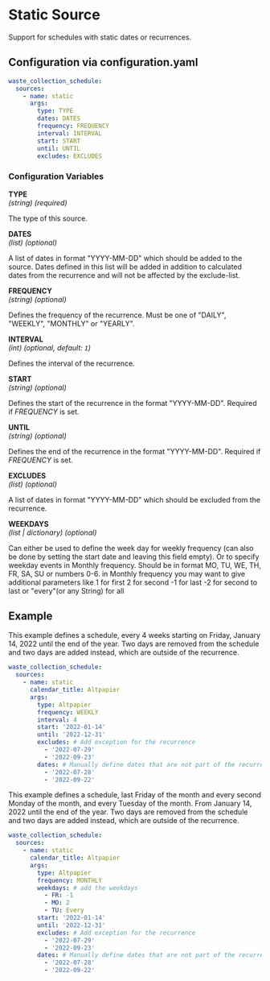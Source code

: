 # Static Source

Support for schedules with static dates or recurrences.

## Configuration via configuration.yaml

```yaml
waste_collection_schedule:
  sources:
    - name: static
      args:
        type: TYPE
        dates: DATES
        frequency: FREQUENCY
        interval: INTERVAL
        start: START
        until: UNTIL
        excludes: EXCLUDES
```

### Configuration Variables

**TYPE**  
*(string) (required)*

The type of this source.

**DATES**  
*(list) (optional)*

A list of dates in format "YYYY-MM-DD" which should be added to the source.
Dates defined in this list will be added in addition to calculated dates from the recurrence and will not be affected by the exclude-list.

**FREQUENCY**  
*(string) (optional)*

Defines the frequency of the recurrence. Must be one of "DAILY", "WEEKLY", "MONTHLY" or "YEARLY".

**INTERVAL**  
*(int) (optional, default: ```1```)*

Defines the interval of the recurrence.

**START**  
*(string) (optional)*

Defines the start of the recurrence in the format "YYYY-MM-DD".
Required if *FREQUENCY* is set.

**UNTIL**  
*(string) (optional)*

Defines the end of the recurrence in the format "YYYY-MM-DD".
Required if *FREQUENCY* is set.

**EXCLUDES**  
*(list) (optional)*

A list of dates in format "YYYY-MM-DD" which should be excluded from the recurrence.

**WEEKDAYS**  
*(list | dictionary) (optional)*

Can either be used to define the week day for weekly frequency (can also be done by setting the start date and leaving this field empty). Or to specify weekday events in Monthly frequency. Should be in format MO, TU, WE, TH, FR, SA, SU or numbers 0-6. in Monthly frequency you may want to give additional parameters like 1 for first 2 for second -1 for last -2 for second to last or "every"(or any String) for all

## Example

This example defines a schedule, every 4 weeks starting on Friday, January 14, 2022 until the end of the year.
Two days are removed from the schedule and two days are added instead, which are outside of the recurrence.

```yaml
waste_collection_schedule:
  sources:
    - name: static
      calendar_title: Altpapier
      args:
        type: Altpapier
        frequency: WEEKLY
        interval: 4
        start: '2022-01-14'
        until: '2022-12-31'
        excludes: # Add exception for the recurrence
          - '2022-07-29'
          - '2022-09-23'
        dates: # Manually define dates that are not part of the recurrence
          - '2022-07-28'
          - '2022-09-22'
```

This example defines a schedule, last Friday of the month and every second Monday of the month, and every Tuesday of the month. From January 14, 2022 until the end of the year.
Two days are removed from the schedule and two days are added instead, which are outside of the recurrence.

```yaml
waste_collection_schedule:
  sources:
    - name: static
      calendar_title: Altpapier
      args:
        type: Altpapier
        frequency: MONTHLY
        weekdays: # add the weekdays
          - FR: -1
          - MO: 2
          - TU: Every
        start: '2022-01-14'
        until: '2022-12-31'
        excludes: # Add exception for the recurrence
          - '2022-07-29'
          - '2022-09-23'
        dates: # Manually define dates that are not part of the recurrence
          - '2022-07-28'
          - '2022-09-22'
```

